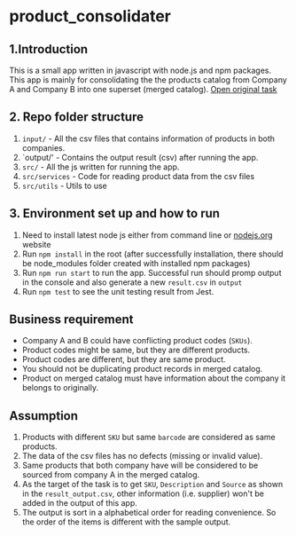 # product_consolidater

## 1.Introduction

This is a small app written in javascript with node.js and npm packages. This app is mainly for consolidating the the products catalog from Company A and Company B into one superset (merged catalog). [Open original task](https://github.com/tosumitagrawal/codingskills)

## 2. Repo folder structure

1. `input/` - All the csv files that contains information of products in both companies.
2. `output/' - Contains the output result (csv) after running the app.
3. `src/` - All the js written for running the app.
4. `src/services` - Code for reading product data from the csv files
5. `src/utils` - Utils to use

## 3. Environment set up and how to run
1. Need to install latest node js either from command line or [nodejs.org](https://nodejs.org/en/download/) website
2. Run `npm install` in the root (after successfully installation, there should be node_modules folder created with installed npm packages)
3. Run `npm run start` to run the app. Successful run should promp output in the console and also generate a new `result.csv` in `output`
4. Run `npm test` to see the unit testing result from Jest.


## Business requirement
- Company A and B could have conflicting product codes (`SKUs`).
- Product codes might be same, but they are different products.
- Product codes are different, but they are same product.
- You should not be duplicating product records in merged catalog.
- Product on merged catalog must have information about the company it belongs to originally.


## Assumption
1. Products with different `SKU` but same `barcode` are considered as same products.
2. The data of the csv files has no defects (missing or invalid value).
3. Same products that both company have will be considered to be sourced from company A in the merged catalog.
4. As the target of the task is to get `SKU`, `Description` and `Source` as shown in the `result_output.csv`, other information (i.e. supplier) won't be added in the output of this app.
5. The output is sort in a alphabetical order for reading convenience. So the order of the items is different with the sample output.
